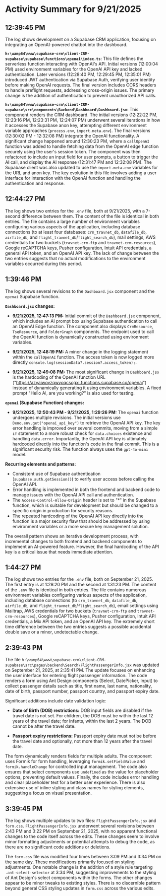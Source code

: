 # Activity Summary for 9/21/2025

## 12:39:45 PM
The log shows development on a Supabase CRM application, focusing on integrating an OpenAI-powered chatbot into the dashboard.

**`h:\wamp64\www\supabase-crm\client-CRM-supabase\supabase\functions\openai\index.ts`**: This file defines the serverless function interacting with OpenAI's API.  Initial versions (12:00:04 PM) used environment variables for the OpenAI API key and lacked authentication.  Later versions (12:28:40 PM, 12:29:45 PM, 12:35:01 PM) introduced JWT authentication via Supabase Auth, verifying user identity before making OpenAI requests.  The final version includes CORS headers to handle preflight requests, addressing cross-origin issues.  The primary change is the addition of authentication to prevent unauthorized API calls.

**`h:\wamp64\www\supabase-crm\client-CRM-supabase\src\components\Backend\Dashboard\Dashboard.jsx`**: This component renders the CRM dashboard.  The initial versions (12:22:22 PM, 12:23:16 PM, 12:23:31 PM, 12:24:07 PM) underwent several iterations in how it accesses the Supabase anon key, attempting different environment variable approaches (`process.env`, `import.meta.env`).  The final versions (12:30:02 PM - 12:32:08 PM) integrate the OpenAI functionality.  A significant change happened around 12:30:23 PM, where a `callOpenAI` function was added to handle fetching data from the OpenAI edge function securely using the user's session token.  The component was then refactored to include an input field for user prompts, a button to trigger the AI call, and display the AI response (12:31:47 PM and 12:32:08 PM).  The Supabase client was also updated to use the `import.meta.env` variables for the URL and anon key.  The key evolution in this file involves adding a user interface for interaction with the OpenAI function and handling the authentication and response.


## 12:44:27 PM
The log shows two entries for the `.env` file, both at 9/21/2025, with a 7-second difference between them.  The content of the file is identical in both entries.  The file contains a large number of environment variables configuring various aspects of the application, including database connections (to at least four databases: `crm_travnet_db`, `datafile_db`, `airfile_db`, and `flight_travnet_db`/`flight_search_db`), mail settings, AWS credentials for two buckets (`travnet-crm-ftp` and `travnet-crm-resources`), Google reCAPTCHA keys, Pusher configuration, Intuit API credentials, a general API token, and an OpenAI API key.  The lack of change between the two entries suggests that no actual modifications to the environment variables occurred during this period.


## 1:39:46 PM
The log shows several revisions to the `Dashboard.jsx` component and the `openai` Supabase function.

**`Dashboard.jsx` changes:**

* **9/21/2025, 12:47:13 PM:**  Initial commit of the `Dashboard.jsx` component, which includes an AI prompt box using Supabase authentication to call an OpenAI Edge function. The component also displays `CrmResource`, `TseResource`, and `FolderGraph` components.  The endpoint used to call the OpenAI function is dynamically constructed using environment variables.

* **9/21/2025, 12:48:19 PM:** A minor change in the logging statement within the `callOpenAI` function.  The access token is now logged more directly `console.log(sessionData?.session?.access_token);`.

* **9/21/2025, 12:49:08 PM:** The most significant change in `Dashboard.jsx` is the hardcoding of the OpenAI function URL ("https://azyaiwoyzqwyoqcscgxi.functions.supabase.co/openai") instead of dynamically generating it using environment variables. A fixed prompt "Hello AI, are you working?" is also used for testing.


**`openai` (Supabase Function) changes:**

* **9/21/2025, 12:50:43 PM - 9/21/2025, 1:29:26 PM:**  The `openai` function undergoes multiple revisions.  The initial versions use `Deno.env.get("openai_api_key")` to retrieve the OpenAI API key.  The key error handling is improved over several commits, moving from a simple `if` statement to a more robust check for `data.choices` existence and handling `data.error`.  Importantly, the OpenAI API key is ultimately hardcoded directly into the function's code in the final commit. This is a significant security risk.  The function always uses the `gpt-4o-mini` model.


**Recurring elements and patterns:**

* Consistent use of Supabase authentication (`supabase.auth.getSession()`) to verify user access before calling the OpenAI API.
*  Error handling is implemented in both the frontend and backend code to manage issues with the OpenAI API call and authentication.
*  The `Access-Control-Allow-Origin` header is set to "*" in the Supabase function, which is suitable for development but should be changed to a specific origin in production for security reasons.
* The repeated hardcoding of the OpenAI API key directly into the function is a major security flaw that should be addressed by using environment variables or a more secure key management solution.


The overall pattern shows an iterative development process, with incremental changes to both frontend and backend components to implement an AI-powered feature. However, the final hardcoding of the API key is a critical issue that needs immediate attention.


## 1:44:27 PM
The log shows two entries for the `.env` file, both on September 21, 2025.  The first entry is at 1:29:20 PM and the second at 1:31:23 PM.  The content of the `.env` file is identical in both entries.  The file contains numerous environment variables configuring various aspects of the application, including database connections (to `crm_travnet_db`, `datafile_db`, `airfile_db`, and `flight_travnet_db`/`flight_search_db`), email settings using Mailtrap, AWS credentials for two buckets (`travnet-crm-ftp` and `travnet-crm-resources`), Google reCAPTCHA keys, Pusher configuration, Intuit API credentials, a Mix API token, and an OpenAI API key.  The extremely short time difference between the two entries suggests a possible accidental double save or a minor, undetectable change.


## 2:39:43 PM
The file `h:\wamp64\www\supabase-crm\client-CRM-supabase\src\pages\backend\Search\FlightPassengerInfo.jsx` was updated on September 21, 2025, at 2:35:41 PM.  The update focuses on enhancing the user interface for entering flight passenger information.  The code renders a form using Ant Design components (Select, DatePicker, Input) to collect passenger details such as title, first name, last name, nationality, date of birth, passport number, passport country, and passport expiry date.

Significant additions include date validation logic:

* **Date of Birth (DOB) restrictions:**  DOB input fields are disabled if the travel date is not set.  For children, the DOB must be within the last 12 years of the travel date; for infants, within the last 2 years.  The DOB cannot be after the travel date.

* **Passport expiry restrictions:** Passport expiry date must not be before the travel date and optionally, not more than 12 years after the travel date.

The form dynamically renders fields for multiple adults.  The component uses Formik for form handling, leveraging `formik.setFieldValue` and `formik.handleChange` for controlled input management.  The code also ensures that select components use `undefined` as the value for placeholder options, preventing default values.  Finally, the code includes error handling and clear placeholder text for a better user experience.  There is also extensive use of inline styling and class names for styling elements, suggesting a focus on visual presentation.


## 3:39:45 PM
The log shows multiple updates to two files: `FlightPassengerInfo.jsx` and `form.css`.  `FlightPassengerInfo.jsx` underwent several revisions between 2:43 PM and 3:22 PM on September 21, 2025, with no apparent functional changes to the code itself across the edits.  These changes seem to involve minor formatting adjustments or potential attempts to debug the code, as there are no significant code additions or deletions.

The `form.css` file was modified four times between 3:09 PM and 3:34 PM on the same day. These modifications primarily focused on styling adjustments. One notable change is the addition of a style rule targeting `.ant-select-selector` at 3:34 PM, suggesting improvements to the styling of Ant Design's select components within the forms.  The other changes appear to be minor tweaks to existing styles.  There is no discernible pattern beyond general CSS styling updates in `form.css` across the various edits.
